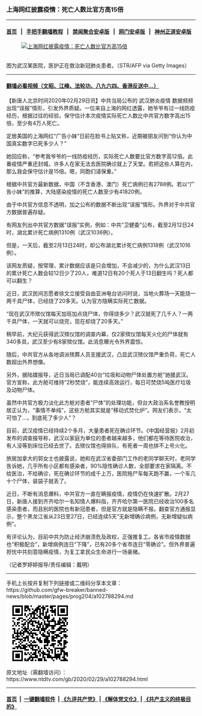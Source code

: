 ### 上海网红披露疫情：死亡人数比官方高15倍
------------------------

#### [首页](https://github.com/gfw-breaker/banned-news/blob/master/README.md) &nbsp;&nbsp;|&nbsp;&nbsp; [手把手翻墙教程](https://github.com/gfw-breaker/guides/wiki) &nbsp;&nbsp;|&nbsp;&nbsp; [禁闻聚合安卓版](https://github.com/gfw-breaker/bn-android) &nbsp;&nbsp;|&nbsp;&nbsp; [网门安卓版](https://github.com/oGate2/oGate) &nbsp;&nbsp;|&nbsp;&nbsp; [神州正道安卓版](https://github.com/SzzdOgate/update) 



<div><div class="featured_image">
 <a href="https://i.ntdtv.com/assets/uploads/2020/02/GettyImages-1203054004-800x450-1.jpg" target="_blank">
  <figure>
   <img alt="上海网红披露疫情：死亡人数比官方高15倍" src="https://i.ntdtv.com/assets/uploads/2020/02/GettyImages-1203054004-800x450-1-800x450.jpg"/>
  </figure><br/>
 </a>
 <span class="caption">
  图为武汉某医院，医护正在救治新冠肺炎患者。（STR/AFP via Getty Images）
 </span>
</div>
</div><hr/>

#### [翻墙必看视频（文昭、江峰、法轮功、八九六四、香港反送中...）](https://github.com/gfw-breaker/banned-news/blob/master/pages/link3.md)

<div><div class="post_content" itemprop="articleBody">
 <p>
  【新唐人北京时间2020年02月29日讯】中共当局公布的
  <ok href="https://www.ntdtv.com/gb/442749.htm">
   武汉肺炎疫情
  </ok>
  数据频频出现“误报”情形，引发外界质疑。一位来自上海的网红透露，她爷爷有过一线防疫经历，根据过往的经验，保守估计本次疫情实际死亡人数比中共官方数字高出15倍，至少有4万人死亡。
 </p>
 <p>
  定居美国的上海网红“广告小妹”日前在脸书上贴文称，近期被朋友问到“你认为中国真实数字已死多少人？”
 </p>
 <p>
  她回应称，“参考我爷爷的一线防疫经历，实际死亡人数要比官方数字高12倍。此番疫情严重还封城，许多人在家无法去医院确诊就上了天堂。若把这些人算在内，那么我会保守估计是15倍。嗯，同胞们请保重。”
 </p>
 <p>
  根据中共官方最新数据，中国（不含香港、澳门）死亡病例已有2788例。若以“广告小妹”的推算，大陆感染疫情的死亡人数至少有41820例。
 </p>
 <p>
  由于中共官方信息不透明，加之公布的数据不断出现“误报”情形。外界对于中共官方数据普遍存疑。
 </p>
 <p>
  有网友列出中共官方数据“误报”实例，例如：中共“卫健委”公布，截至2月12日24时，湖北累计死亡病例1310例（武汉1036例）。
 </p>
 <p>
  但是，一天后，截至2月13日24时，却公布湖北累计死亡病例1318例（武汉1016例）。
 </p>
 <p>
  该网友质疑，按常理，累计数据应该是只会增加，不会减少的，为什么武汉13日的累计死亡人数会较12日少了20人，难道12日有20个死人于13日翻生吗？死人都可以翻生？
 </p>
 <p>
  近日，武汉民间志愿者徐文立接受自由亚洲电台访问时说，当地火葬场一天能烧一两千具尸体，已经烧了20多天。认为官方隐瞒实际死亡数据。
 </p>
 <p>
  “现在武汉市殡仪馆每天加班加点烧尸体，你得烧多少？武汉就死了几千人？一两千具尸体，一天就可以烧完，现在却烧了20多天。”
 </p>
 <p>
  稍早前，大纪元获得武汉殡仪馆的调查内幕，仅2家殡仪馆每天火化的尸体就有340多具，武汉至少有8家殡仪馆。此消息曝光令外界震惊。
 </p>
 <p>
  随后，中共官方从各地调派殡葬人员支援武汉，凸显武汉殡仪馆严重负荷，死亡人数超出外界想像。
 </p>
 <p>
  另外，据陆媒报导，近日当局已调配40台“垃圾和动物尸体处置方舱”驰援武汉。官方宣称，此方舱可维持“2秒焚烧”，能连续高效运行，每日可焚烧5吨医疗垃圾及动物尸体。
 </p>
 <p>
  虽然中共官方极力淡化此方舱对患者“尸体”的处理功能，但台大政治系名誉教授明居正认为，“事情不单纯”，这些方舱其实就是“移动式焚化炉”。网友们表示，“太可怕了…，到底死了多少人”？
 </p>
 <p>
  目前，武汉疫情已经持续2个多月，大量患者死在确诊环节。《中国经营报》2月初发布的调查报导称，武汉以家庭为单位的患者越来越多，他们都在等待医院收治，有人没等到床位已经去世了。去殡仪馆也得排队，有死者一周也排不上号火化。
 </p>
 <p>
  旅居加拿大的郭女士也披露说，她和在武汉省委部门工作的老同学聊天时，老同学告诉她，几乎所有小区都有感染者，90%隐性确诊人数，全部要求在家隔离。不给医治，不给确诊，死在确诊环节的成千上万，医院拖尸车每天跑不赢，一个车几十个尸体，装袋子就丢了。
 </p>
 <p>
  近日，不断有消息爆料，中共官方一直在瞒报疫情，疫情仍在快速扩散。2月27日，新唐人接到齐齐哈尔一名知情人爆料指，齐齐哈尔第一医院已经收治100多名感染患者，而且别的医院也有新冠患者，但是官方就是隐瞒不报。翻查官方通报显示，整个黑龙江省从23日至27日，已经连续5天“无新增确诊病例，无新增疑似病例”。
 </p>
 <p>
  有评论认为，目前中共为防止经济崩溃危及政权，正强推复工。各省市疫情数据也“积极配合”，新增病例连日“下降”，已有20多个省市连日“零确诊”。但外界普遍担忧中共刻意隐瞒疫情，为复工拿民众生命进行一场豪赌。
 </p>
 <p>
  （记者罗婷婷报导/责任编辑：戴明）
 </p>
 <div class="single_ad">
 </div>
</div>
</div>
<hr/>
手机上长按并复制下列链接或二维码分享本文章：<br/>
https://github.com/gfw-breaker/banned-news/blob/master/pages/prog204/a102788294.md <br/>
<a href='https://github.com/gfw-breaker/banned-news/blob/master/pages/prog204/a102788294.md'><img src='https://github.com/gfw-breaker/banned-news/blob/master/pages/prog204/a102788294.md.png'/></a> <br/>
原文地址（需翻墙访问）：https://www.ntdtv.com/gb/2020/02/29/a102788294.html


------------------------
#### [首页](https://github.com/gfw-breaker/banned-news/blob/master/README.md) &nbsp;|&nbsp; [一键翻墙软件](https://github.com/gfw-breaker/nogfw/blob/master/README.md) &nbsp;| [《九评共产党》](https://github.com/gfw-breaker/9ping.md/blob/master/README.md#九评之一评共产党是什么) | [《解体党文化》](https://github.com/gfw-breaker/jtdwh.md/blob/master/README.md) | [《共产主义的终极目的》](https://github.com/gfw-breaker/gczydzjmd.md/blob/master/README.md)


<img src='http://gfw-breaker.win/banned-news/pages/prog204/a102788294.md' width='0px' height='0px'/>